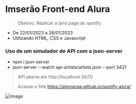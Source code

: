 # Imserão Front-end Alura

> Obetivo: Replicar a land page do spotify

- De 22/01/2023 a 26/01/2023
- Utilizando HTML, CSS e Javascript

### Uso de um simulador de API com o json-server

- npm i json-server
- json-server --watch api-artists/artists.json --port 3421

> API aberta em http://localhost:3421/

> Acesse o Site https://alexianaa.github.io/spotify-alura/

![image](https://github.com/alexianaa/spotify-alura/assets/61877198/945b05da-61e3-42ab-9624-7611658ed270)

